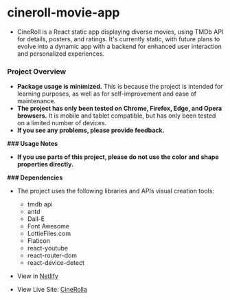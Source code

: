 # cineroll-movie-app
- CineRoll is a React static app displaying diverse movies, using TMDb API for details, posters, and ratings. It's currently static, with future plans to evolve into a dynamic app with a backend for enhanced user interaction and personalized experiences.

### Project Overview

- **Package usage is minimized.** This is because the project is intended for learning purposes, as well as for self-improvement and ease of maintenance.
- **The project has only been tested on Chrome, Firefox, Edge, and Opera browsers.** It is mobile and tablet compatible, but has only been tested on a limited number of devices.
- **If you see any problems, please provide feedback.**

**### Usage Notes**

- **If you use parts of this project, please do not use the color and shape properties directly.**

**### Dependencies**

- The project uses the following libraries and APIs visual creation tools:
    - tmdb api
    - antd
    - Dall-E
    - Font Awesome
    - LottieFiles.com
    - Flaticon
    - react-youtube
    - react-router-dom
    - react-device-detect


- View in [Netlify](https://cinerolla.netlify.app) 
- View Live Site: [CineRolla](https://cinerolla.netlify.app) 

